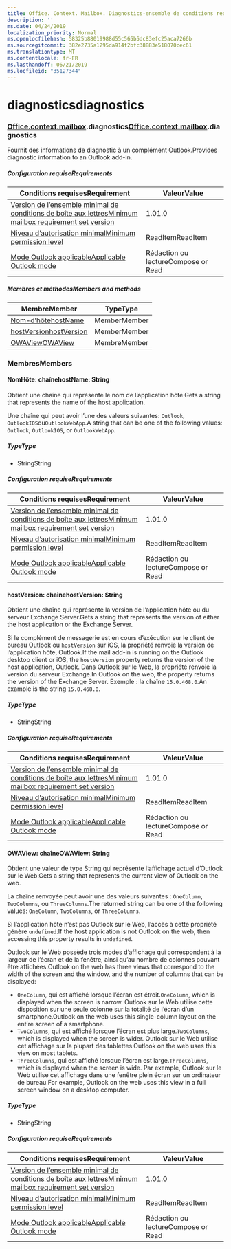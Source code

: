 ```yaml
---
title: Office. Context. Mailbox. Diagnostics-ensemble de conditions requises 1,5
description: ''
ms.date: 04/24/2019
localization_priority: Normal
ms.openlocfilehash: 58325b88019988d55c565b5dc83efc25aca7266b
ms.sourcegitcommit: 382e2735a1295da914f2bfc38883e518070cec61
ms.translationtype: MT
ms.contentlocale: fr-FR
ms.lasthandoff: 06/21/2019
ms.locfileid: "35127344"
---
```

# <a name="diagnostics"></a><span data-ttu-id="d2e02-102">diagnostics</span><span class="sxs-lookup"><span data-stu-id="d2e02-102">diagnostics</span></span>

### <a name="officeofficemdcontextofficecontextmdmailboxofficecontextmailboxmddiagnostics"></a><span data-ttu-id="d2e02-103">[Office](Office.md)[.context](Office.context.md)[.mailbox](Office.context.mailbox.md).diagnostics</span><span class="sxs-lookup"><span data-stu-id="d2e02-103">[Office](Office.md)[.context](Office.context.md)[.mailbox](Office.context.mailbox.md).diagnostics</span></span>

<span data-ttu-id="d2e02-104">Fournit des informations de diagnostic à un complément Outlook.</span><span class="sxs-lookup"><span data-stu-id="d2e02-104">Provides diagnostic information to an Outlook add-in.</span></span>

##### <a name="requirements"></a><span data-ttu-id="d2e02-105">Configuration requise</span><span class="sxs-lookup"><span data-stu-id="d2e02-105">Requirements</span></span>

|<span data-ttu-id="d2e02-106">Conditions requises</span><span class="sxs-lookup"><span data-stu-id="d2e02-106">Requirement</span></span>| <span data-ttu-id="d2e02-107">Valeur</span><span class="sxs-lookup"><span data-stu-id="d2e02-107">Value</span></span>|
|---|---|
|[<span data-ttu-id="d2e02-108">Version de l’ensemble minimal de conditions de boîte aux lettres</span><span class="sxs-lookup"><span data-stu-id="d2e02-108">Minimum mailbox requirement set version</span></span>](/office/dev/add-ins/reference/requirement-sets/outlook-api-requirement-sets)| <span data-ttu-id="d2e02-109">1.0</span><span class="sxs-lookup"><span data-stu-id="d2e02-109">1.0</span></span>|
|[<span data-ttu-id="d2e02-110">Niveau d’autorisation minimal</span><span class="sxs-lookup"><span data-stu-id="d2e02-110">Minimum permission level</span></span>](/outlook/add-ins/understanding-outlook-add-in-permissions)| <span data-ttu-id="d2e02-111">ReadItem</span><span class="sxs-lookup"><span data-stu-id="d2e02-111">ReadItem</span></span>|
|[<span data-ttu-id="d2e02-112">Mode Outlook applicable</span><span class="sxs-lookup"><span data-stu-id="d2e02-112">Applicable Outlook mode</span></span>](/outlook/add-ins/#extension-points)| <span data-ttu-id="d2e02-113">Rédaction ou lecture</span><span class="sxs-lookup"><span data-stu-id="d2e02-113">Compose or Read</span></span>|

##### <a name="members-and-methods"></a><span data-ttu-id="d2e02-114">Membres et méthodes</span><span class="sxs-lookup"><span data-stu-id="d2e02-114">Members and methods</span></span>

| <span data-ttu-id="d2e02-115">Membre</span><span class="sxs-lookup"><span data-stu-id="d2e02-115">Member</span></span> | <span data-ttu-id="d2e02-116">Type</span><span class="sxs-lookup"><span data-stu-id="d2e02-116">Type</span></span> |
|--------|------|
| [<span data-ttu-id="d2e02-117">Nom-d’hôte</span><span class="sxs-lookup"><span data-stu-id="d2e02-117">hostName</span></span>](#hostname-string) | <span data-ttu-id="d2e02-118">Member</span><span class="sxs-lookup"><span data-stu-id="d2e02-118">Member</span></span> |
| [<span data-ttu-id="d2e02-119">hostVersion</span><span class="sxs-lookup"><span data-stu-id="d2e02-119">hostVersion</span></span>](#hostversion-string) | <span data-ttu-id="d2e02-120">Member</span><span class="sxs-lookup"><span data-stu-id="d2e02-120">Member</span></span> |
| [<span data-ttu-id="d2e02-121">OWAView</span><span class="sxs-lookup"><span data-stu-id="d2e02-121">OWAView</span></span>](#owaview-string) | <span data-ttu-id="d2e02-122">Membre</span><span class="sxs-lookup"><span data-stu-id="d2e02-122">Member</span></span> |

### <a name="members"></a><span data-ttu-id="d2e02-123">Membres</span><span class="sxs-lookup"><span data-stu-id="d2e02-123">Members</span></span>

#### <a name="hostname-string"></a><span data-ttu-id="d2e02-124">NomHôte: chaîne</span><span class="sxs-lookup"><span data-stu-id="d2e02-124">hostName: String</span></span>

<span data-ttu-id="d2e02-125">Obtient une chaîne qui représente le nom de l’application hôte.</span><span class="sxs-lookup"><span data-stu-id="d2e02-125">Gets a string that represents the name of the host application.</span></span>

<span data-ttu-id="d2e02-126">Une chaîne qui peut avoir l’une des valeurs suivantes: `Outlook`, `OutlookIOS`ou`OutlookWebApp`.</span><span class="sxs-lookup"><span data-stu-id="d2e02-126">A string that can be one of the following values: `Outlook`, `OutlookIOS`, or `OutlookWebApp`.</span></span>

##### <a name="type"></a><span data-ttu-id="d2e02-127">Type</span><span class="sxs-lookup"><span data-stu-id="d2e02-127">Type</span></span>

*   <span data-ttu-id="d2e02-128">String</span><span class="sxs-lookup"><span data-stu-id="d2e02-128">String</span></span>

##### <a name="requirements"></a><span data-ttu-id="d2e02-129">Configuration requise</span><span class="sxs-lookup"><span data-stu-id="d2e02-129">Requirements</span></span>

|<span data-ttu-id="d2e02-130">Conditions requises</span><span class="sxs-lookup"><span data-stu-id="d2e02-130">Requirement</span></span>| <span data-ttu-id="d2e02-131">Valeur</span><span class="sxs-lookup"><span data-stu-id="d2e02-131">Value</span></span>|
|---|---|
|[<span data-ttu-id="d2e02-132">Version de l’ensemble minimal de conditions de boîte aux lettres</span><span class="sxs-lookup"><span data-stu-id="d2e02-132">Minimum mailbox requirement set version</span></span>](/office/dev/add-ins/reference/requirement-sets/outlook-api-requirement-sets)| <span data-ttu-id="d2e02-133">1.0</span><span class="sxs-lookup"><span data-stu-id="d2e02-133">1.0</span></span>|
|[<span data-ttu-id="d2e02-134">Niveau d’autorisation minimal</span><span class="sxs-lookup"><span data-stu-id="d2e02-134">Minimum permission level</span></span>](/outlook/add-ins/understanding-outlook-add-in-permissions)| <span data-ttu-id="d2e02-135">ReadItem</span><span class="sxs-lookup"><span data-stu-id="d2e02-135">ReadItem</span></span>|
|[<span data-ttu-id="d2e02-136">Mode Outlook applicable</span><span class="sxs-lookup"><span data-stu-id="d2e02-136">Applicable Outlook mode</span></span>](/outlook/add-ins/#extension-points)| <span data-ttu-id="d2e02-137">Rédaction ou lecture</span><span class="sxs-lookup"><span data-stu-id="d2e02-137">Compose or Read</span></span>|

#### <a name="hostversion-string"></a><span data-ttu-id="d2e02-138">hostVersion: chaîne</span><span class="sxs-lookup"><span data-stu-id="d2e02-138">hostVersion: String</span></span>

<span data-ttu-id="d2e02-139">Obtient une chaîne qui représente la version de l’application hôte ou du serveur Exchange Server.</span><span class="sxs-lookup"><span data-stu-id="d2e02-139">Gets a string that represents the version of either the host application or the Exchange Server.</span></span>

<span data-ttu-id="d2e02-140">Si le complément de messagerie est en cours d’exécution sur le client de bureau Outlook ou `hostVersion` sur iOS, la propriété renvoie la version de l’application hôte, Outlook.</span><span class="sxs-lookup"><span data-stu-id="d2e02-140">If the mail add-in is running on the Outlook desktop client or iOS, the `hostVersion` property returns the version of the host application, Outlook.</span></span> <span data-ttu-id="d2e02-141">Dans Outlook sur le Web, la propriété renvoie la version du serveur Exchange.</span><span class="sxs-lookup"><span data-stu-id="d2e02-141">In Outlook on the web, the property returns the version of the Exchange Server.</span></span> <span data-ttu-id="d2e02-142">Exemple : la chaîne `15.0.468.0`.</span><span class="sxs-lookup"><span data-stu-id="d2e02-142">An example is the string `15.0.468.0`.</span></span>

##### <a name="type"></a><span data-ttu-id="d2e02-143">Type</span><span class="sxs-lookup"><span data-stu-id="d2e02-143">Type</span></span>

*   <span data-ttu-id="d2e02-144">String</span><span class="sxs-lookup"><span data-stu-id="d2e02-144">String</span></span>

##### <a name="requirements"></a><span data-ttu-id="d2e02-145">Configuration requise</span><span class="sxs-lookup"><span data-stu-id="d2e02-145">Requirements</span></span>

|<span data-ttu-id="d2e02-146">Conditions requises</span><span class="sxs-lookup"><span data-stu-id="d2e02-146">Requirement</span></span>| <span data-ttu-id="d2e02-147">Valeur</span><span class="sxs-lookup"><span data-stu-id="d2e02-147">Value</span></span>|
|---|---|
|[<span data-ttu-id="d2e02-148">Version de l’ensemble minimal de conditions de boîte aux lettres</span><span class="sxs-lookup"><span data-stu-id="d2e02-148">Minimum mailbox requirement set version</span></span>](/office/dev/add-ins/reference/requirement-sets/outlook-api-requirement-sets)| <span data-ttu-id="d2e02-149">1.0</span><span class="sxs-lookup"><span data-stu-id="d2e02-149">1.0</span></span>|
|[<span data-ttu-id="d2e02-150">Niveau d’autorisation minimal</span><span class="sxs-lookup"><span data-stu-id="d2e02-150">Minimum permission level</span></span>](/outlook/add-ins/understanding-outlook-add-in-permissions)| <span data-ttu-id="d2e02-151">ReadItem</span><span class="sxs-lookup"><span data-stu-id="d2e02-151">ReadItem</span></span>|
|[<span data-ttu-id="d2e02-152">Mode Outlook applicable</span><span class="sxs-lookup"><span data-stu-id="d2e02-152">Applicable Outlook mode</span></span>](/outlook/add-ins/#extension-points)| <span data-ttu-id="d2e02-153">Rédaction ou lecture</span><span class="sxs-lookup"><span data-stu-id="d2e02-153">Compose or Read</span></span>|

#### <a name="owaview-string"></a><span data-ttu-id="d2e02-154">OWAView: chaîne</span><span class="sxs-lookup"><span data-stu-id="d2e02-154">OWAView: String</span></span>

<span data-ttu-id="d2e02-155">Obtient une valeur de type String qui représente l’affichage actuel d’Outlook sur le Web.</span><span class="sxs-lookup"><span data-stu-id="d2e02-155">Gets a string that represents the current view of Outlook on the web.</span></span>

<span data-ttu-id="d2e02-156">La chaîne renvoyée peut avoir une des valeurs suivantes : `OneColumn`, `TwoColumns`, ou `ThreeColumns`.</span><span class="sxs-lookup"><span data-stu-id="d2e02-156">The returned string can be one of the following values: `OneColumn`, `TwoColumns`, or `ThreeColumns`.</span></span>

<span data-ttu-id="d2e02-157">Si l’application hôte n’est pas Outlook sur le Web, l’accès à cette propriété génère `undefined`.</span><span class="sxs-lookup"><span data-stu-id="d2e02-157">If the host application is not Outlook on the web, then accessing this property results in `undefined`.</span></span>

<span data-ttu-id="d2e02-158">Outlook sur le Web possède trois modes d’affichage qui correspondent à la largeur de l’écran et de la fenêtre, ainsi qu’au nombre de colonnes pouvant être affichées:</span><span class="sxs-lookup"><span data-stu-id="d2e02-158">Outlook on the web has three views that correspond to the width of the screen and the window, and the number of columns that can be displayed:</span></span>

*   <span data-ttu-id="d2e02-159">`OneColumn`, qui est affiché lorsque l’écran est étroit.</span><span class="sxs-lookup"><span data-stu-id="d2e02-159">`OneColumn`, which is displayed when the screen is narrow.</span></span> <span data-ttu-id="d2e02-160">Outlook sur le Web utilise cette disposition sur une seule colonne sur la totalité de l’écran d’un smartphone.</span><span class="sxs-lookup"><span data-stu-id="d2e02-160">Outlook on the web uses this single-column layout on the entire screen of a smartphone.</span></span>
*   <span data-ttu-id="d2e02-161">`TwoColumns`, qui est affiché lorsque l’écran est plus large.</span><span class="sxs-lookup"><span data-stu-id="d2e02-161">`TwoColumns`, which is displayed when the screen is wider.</span></span> <span data-ttu-id="d2e02-162">Outlook sur le Web utilise cet affichage sur la plupart des tablettes.</span><span class="sxs-lookup"><span data-stu-id="d2e02-162">Outlook on the web uses this view on most tablets.</span></span>
*   <span data-ttu-id="d2e02-163">`ThreeColumns`, qui est affiché lorsque l’écran est large.</span><span class="sxs-lookup"><span data-stu-id="d2e02-163">`ThreeColumns`, which is displayed when the screen is wide.</span></span> <span data-ttu-id="d2e02-164">Par exemple, Outlook sur le Web utilise cet affichage dans une fenêtre plein écran sur un ordinateur de bureau.</span><span class="sxs-lookup"><span data-stu-id="d2e02-164">For example, Outlook on the web uses this view in a full screen window on a desktop computer.</span></span>

##### <a name="type"></a><span data-ttu-id="d2e02-165">Type</span><span class="sxs-lookup"><span data-stu-id="d2e02-165">Type</span></span>

*   <span data-ttu-id="d2e02-166">String</span><span class="sxs-lookup"><span data-stu-id="d2e02-166">String</span></span>

##### <a name="requirements"></a><span data-ttu-id="d2e02-167">Configuration requise</span><span class="sxs-lookup"><span data-stu-id="d2e02-167">Requirements</span></span>

|<span data-ttu-id="d2e02-168">Conditions requises</span><span class="sxs-lookup"><span data-stu-id="d2e02-168">Requirement</span></span>| <span data-ttu-id="d2e02-169">Valeur</span><span class="sxs-lookup"><span data-stu-id="d2e02-169">Value</span></span>|
|---|---|
|[<span data-ttu-id="d2e02-170">Version de l’ensemble minimal de conditions de boîte aux lettres</span><span class="sxs-lookup"><span data-stu-id="d2e02-170">Minimum mailbox requirement set version</span></span>](/office/dev/add-ins/reference/requirement-sets/outlook-api-requirement-sets)| <span data-ttu-id="d2e02-171">1.0</span><span class="sxs-lookup"><span data-stu-id="d2e02-171">1.0</span></span>|
|[<span data-ttu-id="d2e02-172">Niveau d’autorisation minimal</span><span class="sxs-lookup"><span data-stu-id="d2e02-172">Minimum permission level</span></span>](/outlook/add-ins/understanding-outlook-add-in-permissions)| <span data-ttu-id="d2e02-173">ReadItem</span><span class="sxs-lookup"><span data-stu-id="d2e02-173">ReadItem</span></span>|
|[<span data-ttu-id="d2e02-174">Mode Outlook applicable</span><span class="sxs-lookup"><span data-stu-id="d2e02-174">Applicable Outlook mode</span></span>](/outlook/add-ins/#extension-points)| <span data-ttu-id="d2e02-175">Rédaction ou lecture</span><span class="sxs-lookup"><span data-stu-id="d2e02-175">Compose or Read</span></span>|

